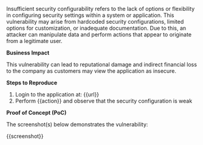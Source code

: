 Insufficient security configurability refers to the lack of options or flexibility in configuring security settings within a system or application. This vulnerability may arise from hardcoded security configurations, limited options for customization, or inadequate documentation. Due to this, an attacker can manipulate data and perform actions that appear to originate from a legitimate user.

**Business Impact**

This vulnerability can lead to reputational damage and indirect financial loss to the company as customers may view the application as insecure.

**Steps to Reproduce**

1. Login to the application at: {{url}}
2. Perform {{action}} and observe that the security configuration is weak

**Proof of Concept (PoC)**

The screenshot(s) below demonstrates the vulnerability:

{{screenshot}}
